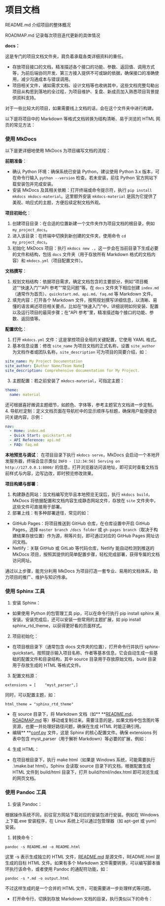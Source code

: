 # 项目文档

README.md  介绍项目的整体概况

ROADMAP.md  记录每次项目迭代更新的具体情况

**docs：**

这是专门的项目文档文件夹，肩负着承载各类详细资料的重任。

* 存放项目接口的文档，精准描述各个接口的功能、参数、返回值、调用方式等，为前后端协同开发、第三方接入提供不可或缺的依据，确保接口的准确使用，减少沟通成本与错误调用。
* 项目相关文件，诸如需求文档、设计文档等也收纳其中，这些文档完整勾勒出项目从构思到落地的全过程，为项目维护、复盘、新成员加入熟悉项目背景提供资料支持。

对于一些比较大的项目，如果需要线上文档的话，会在这个文件夹中进行构建。

以下是将项目中的 Markdown 等格式文档转换为结构清晰、易于浏览的 HTML 网页的常见方法：

### 使用 MkDocs

以下是更详细地使用 MkDocs 为项目编写文档的流程：

**前期准备**：

- 确认 Python 环境：确保系统已安装 Python，建议使用 Python 3.x 版本，可在命令行输入 `python --version` 检查。若未安装，前往 Python 官方网站下载安装包并完成安装。
- 安装 MkDocs 及其相关依赖：打开终端或命令提示符，执行 `pip install mkdocs mkdocs-material`。这里额外安装 `mkdocs-material` 是因为它提供了美观、响应式的主题，方便后续定制文档外观。

**项目初始化**：

1. 创建项目目录：在合适的位置新建一个文件夹作为项目文档的根目录，例如 `my_project_docs`。
2. 进入该目录：在终端中切换到新创建的文件夹，使用命令 `cd my_project_docs`。
3. 初始化 MkDocs 项目：执行 `mkdocs new .`，这一步会在当前目录下生成必要的文件和结构，包括 `docs` 文件夹（用于存放所有 Markdown 格式的文档内容）和 `mkdocs.yml`（项目配置文件）。

**文档撰写**：

1. 规划文档结构：依据项目需求，确定文档包含的主要部分，例如“项目概述”“快速入门”“API 参考”“常见问题”等。在 `docs` 文件夹下相应创建 `index.md`（通常作为首页）、`quickstart.md`、`api.md`、`faq.md` 等 Markdown 文件。
3. 填充内容：打开各个 Markdown 文件，按照规划撰写详细信息，以清晰、易懂的语言阐述项目相关要点。比如在“快速入门”中，详细说明如何安装、配置以及运行项目的最简步骤；在“API 参考”里，精准描述每个接口的功能、参数、返回值等。

**配置优化**：

1. 打开 `mkdocs.yml` 文件：这是掌控项目全局的关键配置，它使用 YAML 格式。
2. 基本信息设置：修改 `site_name` 为项目文档的正式名称，设置 `site_author` 为文档作者或团队名称，`site_description` 可为项目的简要介绍，如：

```yaml
site_name: My Project Documentation
site_author: [Author Name/Team Name]
site_description: Comprehensive documentation for My Project.
```

3. 主题配置：若之前安装了 `mkdocs-material`，可指定主题：

```yaml
theme:
  name: material
```

还可根据喜好微调主题细节，如颜色、字体等，参考主题官方文档进一步定制。
4. 导航栏定制：定义文档页面在导航栏中的显示顺序与标题，确保用户能便捷访问关键内容，示例：

```yaml
nav:
  - Home: index.md
  - Quick Start: quickstart.md
  - API Reference: api.md
  - FAQ: faq.md
```

**本地预览与调试**：
在项目目录下执行 `mkdocs serve`，MkDocs 会启动一个本地开发服务器，终端会显示类似 `INFO - [12:34:56] Serving on http://127.0.0.1:8000/` 的信息，打开浏览器访问该地址，即可实时查看文档当前样式与内容，边写边改，即时预览修改效果。

**项目构建与部署**：

1. 构建静态网站：当文档编写完毕且本地预览无误后，执行 `mkdocs build`，MkDocs 将依据配置和文档内容生成静态网站文件，存放在 `site` 文件夹中，这些文件可直接用于部署。
2. 部署上线：有多种部署途径，常见的如：

- GitHub Pages：将项目推送到 GitHub 仓库，在仓库设置中开启 GitHub Pages，选择 `master branch /docs folder` 或 `gh-pages branch`（取决于构建结果存放位置）作为源，稍等片刻，即可通过对应的 GitHub Pages 网址访问文档。
- Netlify：关联 GitHub 或 GitLab 等代码仓库，Netlify 能自动检测到推送的 MkDocs 项目，按照其提供的简单配置步骤，轻松完成部署，获得专属的文档访问网址。

通过以上步骤，能充分利用 MkDocs 为项目打造一套专业、易用的文档体系，助力项目的推广、维护与知识传承。

### 使用 Sphinx 工具

1. 安装 Sphinx：

* 如果使用 Python 的包管理工具 pip，可以在命令行执行 pip install sphinx 来安装。安装完成后，还可以安装一些常用的主题扩展，如 pip install sphinx_rtd_theme，以获得更好看的页面样式。

2. 项目初始化：

* 在项目根目录下（通常包含 docs 文件夹的位置），打开命令行并执行 sphinx-quickstart。按照提示输入项目名称、作者等基本信息，它会自动生成一些基础的配置文件和目录结构，其中 source 目录用于存放原始文档，build 目录用于存放生成的 HTML 等格式文件。

3. 配置文档源：

```
extensions = [    "myst_parser",]
```

同时，可以配置主题，如：

```
html_theme = "sphinx_rtd_theme"
```

* 在 source 目录下，将 Markdown 文档（如** **[README.md](http://readme.md/)、[ROADMAP.md](http://roadmap.md/) 等）移动或复制过来。需要注意的是，如果文档中包含图片等资源，也要一并处理好路径问题，确保在生成 HTML 时能正确引用。
* 编辑** **[conf.py](http://conf.py/) 文件，这是 Sphinx 的核心配置文件。确保 extensions 列表中包含 myst_parser（用于解析 Markdown）等必要的扩展，例如：

4. 生成 HTML：

* 在项目根目录下，执行 make html（如果是 Windows 系统，可能需要执行 .\make.bat html）。Sphinx 会读取 source 目录下的文档，根据配置生成 HTML 文件到 build/html 目录下，打开 build/html/index.html 即可浏览生成的网页文档。

### 使用 Pandoc 工具

1. 安装 Pandoc：

根据操作系统不同，前往官方网站下载对应的安装包进行安装。例如在 Windows 上下载.exe 安装程序，在 Linux 系统上可以通过包管理器（如 apt-get 或 yum）安装。

1. 转换命令：

```
pandoc -s README.md -o README.html
```

这里 -s 表示生成独立的 HTML 文件，[README.md](http://readme.md/) 是源文件，README.html 是生成的目标 HTML 文件。如果有多个 Markdown 文件需要转换，可以编写脚本循环执行该命令，或者使用 Pandoc 的通配符功能，如：

```
pandoc -s *.md -o output.html
```

不过这样生成的是一个合并的 HTML 文件，可能需要进一步处理样式等问题。

* 打开命令行，切换到存放 Markdown 文档的目录，执行类似以下的命令：
